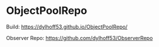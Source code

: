 # ObjectPoolRepo
 
Build: https://dylhoff53.github.io/ObjectPoolRepo/

Observer Repo: https://github.com/dylhoff53/ObserverRepo
